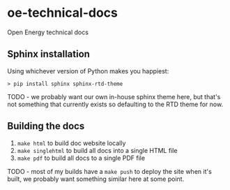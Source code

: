 # oe-technical-docs
Open Energy technical docs

## Sphinx installation

Using whichever version of Python makes you happiest:

```
> pip install sphinx sphinx-rtd-theme
```

TODO - we probably want our own in-house sphinx theme here, but that's not something that currently exists so 
defaulting to the RTD theme for now.

## Building the docs

1. `make html` to build doc website locally
2. `make singlehtml` to build all docs into a single HTML file
3. `make pdf` to build all docs to a single PDF file

TODO - most of my builds have a `make push` to deploy the site when it's built, we probably want something similar
here at some point.